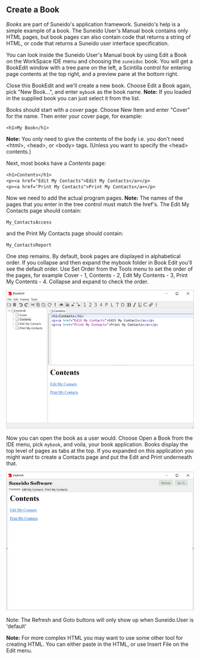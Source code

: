 ## Create a Book

*Books* are part of Suneido's application framework.  Suneido's help is a simple example of a book.  The Suneido User's Manual book contains only HTML pages, but book pages can also contain code that returns a string of HTML, or code that returns a Suneido user interface specification.

You can look inside the Suneido User's Manual book by using Edit a Book on the WorkSpace IDE menu and choosing the `suneidoc` book.  You will get a BookEdit window with a tree pane on the left, a Scintilla control for entering page contents at the top right, and a preview pane at the bottom right.

Close this BookEdit and we'll create a new book.  Choose Edit a Book again, pick "New Book...", and enter `mybook` as the book name.  **Note:** If you loaded in the supplied book you can just select it from the list.

Books should start with a *cover* page.  Choose New Item and enter "Cover" for the name.  Then enter your cover page, for example:

``` suneido
<h1>My Book</h1>
```

**Note:** You only need to give the contents of the body i.e. you don't need \<html>, \<head>, or \<body> tags. (Unless you want to specify the \<head> contents.)

Next, most books have a *Contents* page:

``` suneido
<h1>Contents</h1>
<p><a href="Edit My Contacts">Edit My Contacts</a></p>
<p><a href="Print My Contacts">Print My Contacts</a></p>
```

Now we need to add the actual program pages.  **Note:** The names of the pages that you enter in the tree control must match the href's.  The Edit My Contacts page should contain:

``` suneido
My_ContactsAccess
```

and the Print My Contacts page should contain:

``` suneido
My_ContactsReport
```

One step remains.  By default, book pages are displayed in alphabetical order.  If you collapse and then expand the mybook folder in Book Edit you'll see the default order.  Use Set Order from the Tools menu to set the order of the pages, for example Cover - 1, Contents - 2, Edit My Contents - 3, Print My Contents - 4.  Collapse and expand to check the order.

![](<../res/mybookedit.png>)

Now you can open the book as a user would.  Choose Open a Book from the IDE menu, pick `mybook`, and voila, your book application.  Books display the top level of pages as tabs at the top.  If you expanded on this application you might want to create a Contacts page and put the Edit and Print underneath that.

![](<../res/mybook.png>)

Note: The Refresh and Goto buttons will only show up when Suneido.User is 'default'

**Note:** For more complex HTML you may want to use some other tool for creating HTML.  You can either paste in the HTML, or use Insert File on the Edit menu.